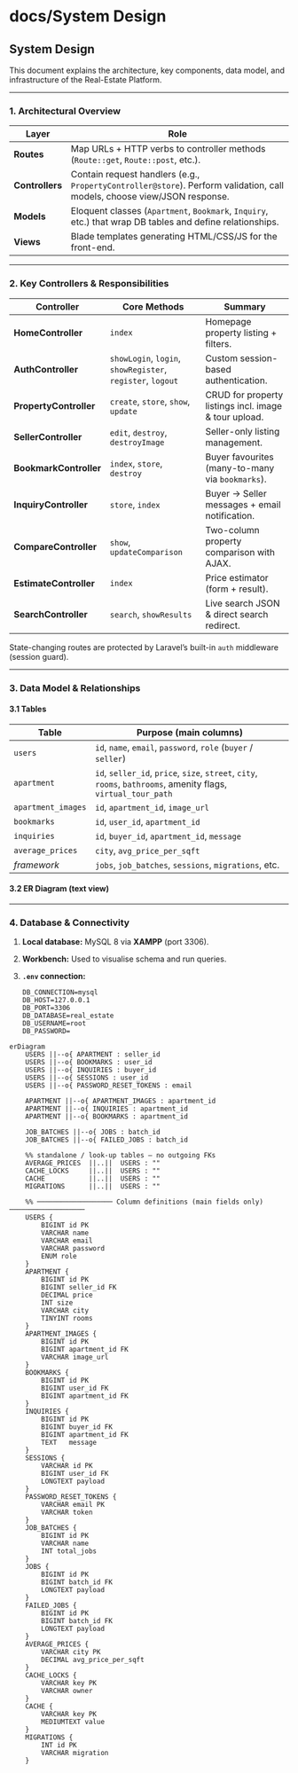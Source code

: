 # docs/System Design

## System Design

This document explains the architecture, key components, data model, and infrastructure of the Real-Estate Platform.

***

### 1. Architectural Overview

| Layer           | Role                                                                                                                     |
| --------------- | ------------------------------------------------------------------------------------------------------------------------ |
| **Routes**      | Map URLs + HTTP verbs to controller methods (`Route::get`, `Route::post`, etc.).                                         |
| **Controllers** | Contain request handlers (e.g., `PropertyController@store`). Perform validation, call models, choose view/JSON response. |
| **Models**      | Eloquent classes (`Apartment`, `Bookmark`, `Inquiry`, etc.) that wrap DB tables and define relationships.                |
| **Views**       | Blade templates generating HTML/CSS/JS for the front-end.                                                                |

***

### 2. Key Controllers & Responsibilities

| Controller             | Core Methods                                               | Summary                                               |
| ---------------------- | ---------------------------------------------------------- | ----------------------------------------------------- |
| **HomeController**     | `index`                                                    | Homepage property listing + filters.                  |
| **AuthController**     | `showLogin`, `login`, `showRegister`, `register`, `logout` | Custom session-based authentication.                  |
| **PropertyController** | `create`, `store`, `show`, `update`                        | CRUD for property listings incl. image & tour upload. |
| **SellerController**   | `edit`, `destroy`, `destroyImage`                          | Seller-only listing management.                       |
| **BookmarkController** | `index`, `store`, `destroy`                                | Buyer favourites (many-to-many via `bookmarks`).      |
| **InquiryController**  | `store`, `index`                                           | Buyer → Seller messages + email notification.         |
| **CompareController**  | `show`, `updateComparison`                                 | Two-column property comparison with AJAX.             |
| **EstimateController** | `index`                                                    | Price estimator (form + result).                      |
| **SearchController**   | `search`, `showResults`                                    | Live search JSON & direct search redirect.            |

State-changing routes are protected by Laravel’s built-in `auth` middleware (session guard).

***

### 3. Data Model & Relationships

#### 3.1 Tables

| Table              | Purpose (main columns)                                                                                         |
| ------------------ | -------------------------------------------------------------------------------------------------------------- |
| `users`            | `id`, `name`, `email`, `password`, `role` (`buyer` / `seller`)                                                 |
| `apartment`        | `id`, `seller_id`, `price`, `size`, `street`, `city`, `rooms`, `bathrooms`, amenity flags, `virtual_tour_path` |
| `apartment_images` | `id`, `apartment_id`, `image_url`                                                                              |
| `bookmarks`        | `id`, `user_id`, `apartment_id`                                                                                |
| `inquiries`        | `id`, `buyer_id`, `apartment_id`, `message`                                                                    |
| `average_prices`   | `city`, `avg_price_per_sqft`                                                                                   |
| _framework_        | `jobs`, `job_batches`, `sessions`, `migrations`, etc.                                                          |

#### 3.2 ER Diagram (text view)

***

### 4. Database & Connectivity

1. **Local database:** MySQL 8 via **XAMPP** (port 3306).
2. **Workbench:** Used to visualise schema and run queries.
3.  **`.env` connection:**

    ```dotenv
    DB_CONNECTION=mysql
    DB_HOST=127.0.0.1
    DB_PORT=3306
    DB_DATABASE=real_estate
    DB_USERNAME=root
    DB_PASSWORD=
    ```

```mermaid fullWidth="false"
erDiagram
    USERS ||--o{ APARTMENT : seller_id
    USERS ||--o{ BOOKMARKS : user_id
    USERS ||--o{ INQUIRIES : buyer_id
    USERS ||--o{ SESSIONS : user_id
    USERS ||--o{ PASSWORD_RESET_TOKENS : email 
    
    APARTMENT ||--o{ APARTMENT_IMAGES : apartment_id
    APARTMENT ||--o{ INQUIRIES : apartment_id
    APARTMENT ||--o{ BOOKMARKS : apartment_id

    JOB_BATCHES ||--o{ JOBS : batch_id
    JOB_BATCHES ||--o{ FAILED_JOBS : batch_id

    %% standalone / look-up tables – no outgoing FKs
    AVERAGE_PRICES  ||..||  USERS : ""
    CACHE_LOCKS     ||..||  USERS : ""
    CACHE           ||..||  USERS : ""
    MIGRATIONS      ||..||  USERS : ""

    %% ─────────────────── Column definitions (main fields only) ───────────────────
    USERS {
        BIGINT id PK
        VARCHAR name
        VARCHAR email
        VARCHAR password
        ENUM role
    }
    APARTMENT {
        BIGINT id PK
        BIGINT seller_id FK
        DECIMAL price
        INT size
        VARCHAR city
        TINYINT rooms
    }
    APARTMENT_IMAGES {
        BIGINT id PK
        BIGINT apartment_id FK
        VARCHAR image_url
    }
    BOOKMARKS {
        BIGINT id PK
        BIGINT user_id FK
        BIGINT apartment_id FK
    }
    INQUIRIES {
        BIGINT id PK
        BIGINT buyer_id FK
        BIGINT apartment_id FK
        TEXT   message
    }
    SESSIONS {
        VARCHAR id PK
        BIGINT user_id FK
        LONGTEXT payload
    }
    PASSWORD_RESET_TOKENS {
        VARCHAR email PK
        VARCHAR token
    }
    JOB_BATCHES {
        BIGINT id PK
        VARCHAR name
        INT total_jobs
    }
    JOBS {
        BIGINT id PK
        BIGINT batch_id FK
        LONGTEXT payload
    }
    FAILED_JOBS {
        BIGINT id PK
        BIGINT batch_id FK
        LONGTEXT payload
    }
    AVERAGE_PRICES {
        VARCHAR city PK
        DECIMAL avg_price_per_sqft
    }
    CACHE_LOCKS {
        VARCHAR key PK
        VARCHAR owner
    }
    CACHE {
        VARCHAR key PK
        MEDIUMTEXT value
    }
    MIGRATIONS {
        INT id PK
        VARCHAR migration
    }

```
